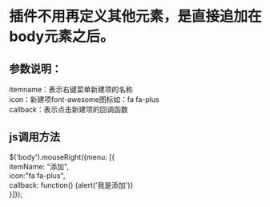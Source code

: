 插件不用再定义其他元素，是直接追加在body元素之后。
==== 
参数说明：
------- 
itemname：表示右键菜单新建项的名称<br>
icon：新建项font-awesome图标如：fa fa-plus<br>
callback：表示点击新建项的回调函数<br>  

js调用方法
------- 
$('body').mouseRight({menu: [{<br> 
    itemName: "添加",<br>
    icon:"fa fa-plus",<br>
    callback: function() {alert('我是添加')}<br>
}]});

